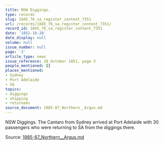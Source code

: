 ```yaml
---
title: NSW Diggings.
type: records
slug: 1845_76_sa_register_content_7351
url: /records/1845_76_sa_register_content_7351/
record_id: 1845_76_sa_register_content_7351
date: '1851-10-28'
date_display: null
volume: null
issue_number: null
page: '3'
article_type: news
issue_reference: 28 October 1851, page 3
people_mentioned: []
places_mentioned:
- Sydney
- Port Adelaide
- SA
topics:
- diggings
- shipping
- returnees
source_document: 1985-87_Northern__Argus.md
---
```


NSW Diggings.  The Cantaro from Sydney arrived at Port Adelaide with 30 passengers who were returning to SA from the diggings there.

Source: [1985-87_Northern__Argus.md](/downloads/markdown/1985-87_Northern__Argus.md)
